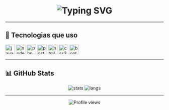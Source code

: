 <h1 align="center">
  <img src="https://readme-typing-svg.herokuapp.com?font=Fira+Code&size=28&pause=1000&color=00FF00&center=true&vCenter=true&width=435&lines=console.log(%22Fabricio%22);" alt="Typing SVG" />
</h1>

---

## 🚀 Tecnologias que uso

<p align="left">
  <img src="https://cdn.jsdelivr.net/gh/devicons/devicon/icons/javascript/javascript-original.svg" height="30" alt="javascript" />
  <img src="https://cdn.jsdelivr.net/gh/devicons/devicon/icons/nodejs/nodejs-original.svg" height="30" alt="nodejs" />
  <img src="https://cdn.jsdelivr.net/gh/devicons/devicon/icons/php/php-original.svg" height="30" alt="php" />
  <img src="https://cdn.jsdelivr.net/gh/devicons/devicon/icons/postgresql/postgresql-original.svg" height="30" alt="postgresql" />
  <img src="https://cdn.jsdelivr.net/gh/devicons/devicon/icons/html5/html5-original.svg" height="30" alt="html5" />
  <img src="https://cdn.jsdelivr.net/gh/devicons/devicon/icons/css3/css3-original.svg" height="30" alt="css3" />
  <img src="https://cdn.jsdelivr.net/gh/devicons/devicon/icons/bootstrap/bootstrap-original.svg" height="30" alt="bootstrap" />
</p>


---

## 📊 GitHub Stats

<p align="center">
  <img src="https://github-readme-stats.vercel.app/api?username=FabricioTrova&show_icons=true&theme=radical" alt="stats" />
  <img src="https://github-readme-stats.vercel.app/api/top-langs/?username=FabricioTrova&layout=compact&theme=radical" alt="langs" />
</p>

---

<p align="center">
  <img src="https://komarev.com/ghpvc/?username=FabricioTrova&style=flat-square&color=blue" alt="Profile views"/>
</p>
